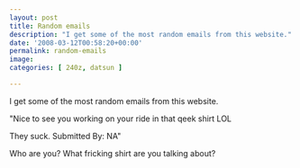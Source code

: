 ```yaml
---
layout: post
title: Random emails
description: "I get some of the most random emails from this website."
date: '2008-03-12T00:58:20+00:00'
permalink: random-emails
image: 
categories: [ 240z, datsun ]

---
```

I get some of the most random emails from this website.

"Nice to see you working on your ride in that qeek shirt LOL

They suck. Submitted By: NA"

Who are you? What fricking shirt are you talking about?
